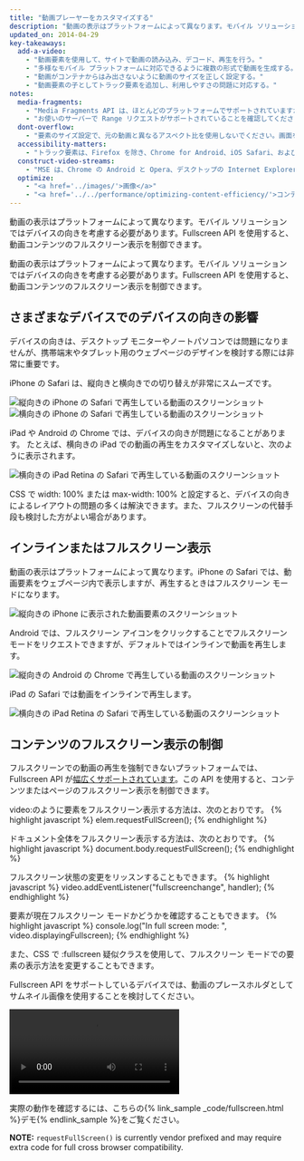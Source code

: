 ```yaml
---
title: "動画プレーヤーをカスタマイズする"
description: "動画の表示はプラットフォームによって異なります。モバイル ソリューションではデバイスの向きを考慮する必要があります。Fullscreen API を使用すると、動画コンテンツのフルスクリーン表示を制御できます。"
updated_on: 2014-04-29
key-takeaways:
  add-a-video:
    - "動画要素を使用して、サイトで動画の読み込み、デコード、再生を行う。"
    - "多様なモバイル プラットフォームに対応できるように複数の形式で動画を生成する。"
    - "動画がコンテナからはみ出さないように動画のサイズを正しく設定する。"
    - "動画要素の子としてトラック要素を追加し、利用しやすさの問題に対応する。"
notes:
  media-fragments:
    - "Media Fragments API は、ほとんどのプラットフォームでサポートされていますが、iOS ではサポートされていません。"
    - "お使いのサーバーで Range リクエストがサポートされていることを確認してください。ほとんどのサーバーで Range リクエストはデフォルトで有効になっていますが、一部のホスティング サーバーでは無効になっている場合があります。"
  dont-overflow:
    - "要素のサイズ設定で、元の動画と異なるアスペクト比を使用しないでください。画面を縮めたり引き延ばしたりすると、動画の表示が崩れます。"
  accessibility-matters:
    - "トラック要素は、Firefox を除き、Chrome for Android、iOS Safari、および現在デスクトップで使用されているすべてのブラウザでサポートされています（<a href='http://caniuse.com/track' title='トラック要素のサポート状況'>caniuse.com/track</a> をご覧ください）。polyfill も使用できます。Google では、<a href='//www.delphiki.com/html5/playr/' title='Playr トラック要素の polyfill'>Playr</a> または <a href='//captionatorjs.com/' title='Captionator トラック'>Captionator</a> をおすすめします。"
  construct-video-streams:
    - "MSE は、Chrome の Android と Opera、デスクトップの Internet Explorer 11 と Chrome でサポートされており、また <a href='http://wiki.mozilla.org/Platform/MediaSourceExtensions' title='Firefox Media Source Extensions の実装予定'>Firefox</a> でもサポートされる予定です。"
  optimize:
    - "<a href='../images/'>画像</a>"
    - "<a href='../../performance/optimizing-content-efficiency/'>コンテンツの効率の最適化</a>"
---
```


<p class="intro">
  動画の表示はプラットフォームによって異なります。モバイル ソリューションではデバイスの向きを考慮する必要があります。Fullscreen API を使用すると、動画コンテンツのフルスクリーン表示を制御できます。
</p>




動画の表示はプラットフォームによって異なります。モバイル ソリューションではデバイスの向きを考慮する必要があります。Fullscreen API を使用すると、動画コンテンツのフルスクリーン表示を制御できます。

## さまざまなデバイスでのデバイスの向きの影響

デバイスの向きは、デスクトップ モニターやノートパソコンでは問題になりませんが、携帯端末やタブレット用のウェブページのデザインを検討する際には非常に重要です。

iPhone の Safari は、縦向きと横向きでの切り替えが非常にスムーズです。

<div class="mdl-grid">
  <img class="mdl-cell mdl-cell--6--col" alt="縦向きの iPhone の Safari で再生している動画のスクリーンショット" src="images/iPhone-video-playing-portrait.png">
    <img class="mdl-cell mdl-cell--6--col" alt="横向きの iPhone の Safari で再生している動画のスクリーンショット" src="images/iPhone-video-playing-landscape.png">
</div>

iPad や Android の Chrome では、デバイスの向きが問題になることがあります。
たとえば、横向きの iPad での動画の再生をカスタマイズしないと、次のように表示されます。

<img class="center" alt="横向きの iPad Retina の Safari で再生している動画のスクリーンショット"
src="images/iPad-Retina-landscape-video-playing.png">

CSS で width: 100% または max-width: 100% と設定すると、デバイスの向きによるレイアウトの問題の多くは解決できます。また、フルスクリーンの代替手段も検討した方がよい場合があります。

## インラインまたはフルスクリーン表示

動画の表示はプラットフォームによって異なります。iPhone の Safari では、動画要素をウェブページ内で表示しますが、再生するときはフルスクリーン モードになります。

<img class="center" alt="縦向きの iPhone に表示された動画要素のスクリーンショット" src="images/iPhone-video-with-poster.png">

Android では、フルスクリーン アイコンをクリックすることでフルスクリーン モードをリクエストできますが、デフォルトではインラインで動画を再生します。

<img class="center" alt="縦向きの Android の Chrome で再生している動画のスクリーンショット" src="images/Chrome-Android-video-playing-portrait-3x5.png">

iPad の Safari では動画をインラインで再生します。

<img class="center" alt="横向きの iPad Retina の Safari で再生している動画のスクリーンショット" src="images/iPad-Retina-landscape-video-playing.png">

## コンテンツのフルスクリーン表示の制御

フルスクリーンでの動画の再生を強制できないプラットフォームでは、Fullscreen API が[幅広くサポートされています](//caniuse.com/fullscreen)。この API を使用すると、コンテンツまたはページのフルスクリーン表示を制御できます。

video:のように要素をフルスクリーン表示する方法は、次のとおりです。
{% highlight javascript %}
elem.requestFullScreen();
{% endhighlight %}

ドキュメント全体をフルスクリーン表示する方法は、次のとおりです。
{% highlight javascript %}
document.body.requestFullScreen();
{% endhighlight %}

フルスクリーン状態の変更をリッスンすることもできます。
{% highlight javascript %}
video.addEventListener("fullscreenchange", handler);
{% endhighlight %}

要素が現在フルスクリーン モードかどうかを確認することもできます。
{% highlight javascript %}
console.log("In full screen mode: ", video.displayingFullscreen);
{% endhighlight %}

また、CSS で :fullscreen 疑似クラスを使用して、フルスクリーン モードでの要素の表示方法を変更することもできます。

Fullscreen API をサポートしているデバイスでは、動画のプレースホルダとしてサムネイル画像を使用することを検討してください。

<video autoplay loop class="center">
  <source src="video/fullscreen.webm" type="video/webm">
  <source src="video/fullscreen.mp4" type="video/mp4">
     <p>このブラウザは、動画要素をサポートしていません。</p>
</video>

実際の動作を確認するには、こちらの{% link_sample _code/fullscreen.html %}デモ{% endlink_sample %}をご覧ください。

**NOTE:** `requestFullScreen()` is currently vendor prefixed and may require
extra code for full cross browser compatibility.




